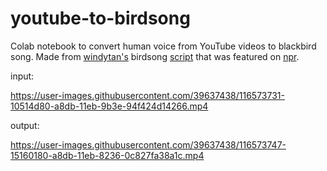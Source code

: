 # youtube-to-birdsong
Colab notebook to convert human voice from YouTube videos to blackbird song. Made from [windytan's](https://github.com/windytan) birdsong [script](https://gist.github.com/windytan/80781ca72c357bb61de8a7b70faea48f) that was featured on [npr](https://www.npr.org/2021/04/16/988200892/heres-what-all-things-considered-sounds-like-in-blackbird-song).





input:

https://user-images.githubusercontent.com/39637438/116573731-10514d80-a8db-11eb-9b3e-94f424d14266.mp4

output:

https://user-images.githubusercontent.com/39637438/116573747-15160180-a8db-11eb-8236-0c827fa38a1c.mp4

